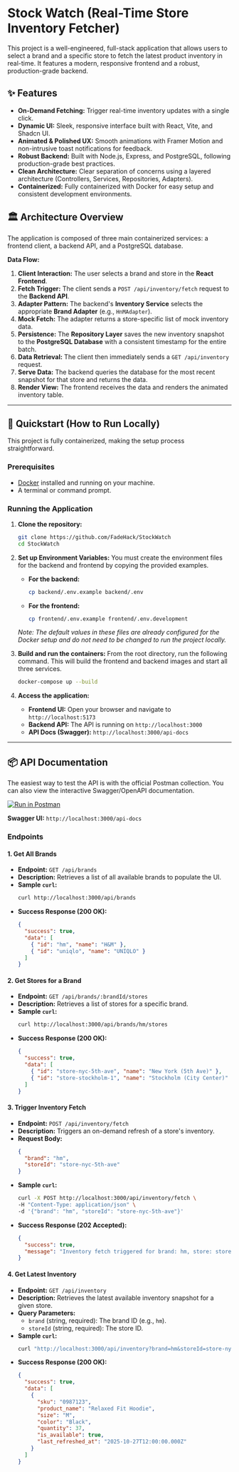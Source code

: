 # Stock Watch (Real-Time Store Inventory Fetcher)

This project is a well-engineered, full-stack application that allows users to select a brand and a specific store to fetch the latest product inventory in real-time. It features a modern, responsive frontend and a robust, production-grade backend.

## ✨ Features

-   **On-Demand Fetching:** Trigger real-time inventory updates with a single click.
-   **Dynamic UI:** Sleek, responsive interface built with React, Vite, and Shadcn UI.
-   **Animated & Polished UX:** Smooth animations with Framer Motion and non-intrusive toast notifications for feedback.
-   **Robust Backend:** Built with Node.js, Express, and PostgreSQL, following production-grade best practices.
-   **Clean Architecture:** Clear separation of concerns using a layered architecture (Controllers, Services, Repositories, Adapters).
-   **Containerized:** Fully containerized with Docker for easy setup and consistent development environments.

## 🏛️ Architecture Overview

The application is composed of three main containerized services: a frontend client, a backend API, and a PostgreSQL database.

**Data Flow:**

1.  **Client Interaction:** The user selects a brand and store in the **React Frontend**.
2.  **Fetch Trigger:** The client sends a `POST /api/inventory/fetch` request to the **Backend API**.
3.  **Adapter Pattern:** The backend's **Inventory Service** selects the appropriate **Brand Adapter** (e.g., `HnMAdapter`).
4.  **Mock Fetch:** The adapter returns a store-specific list of mock inventory data.
5.  **Persistence:** The **Repository Layer** saves the new inventory snapshot to the **PostgreSQL Database** with a consistent timestamp for the entire batch.
6.  **Data Retrieval:** The client then immediately sends a `GET /api/inventory` request.
7.  **Serve Data:** The backend queries the database for the most recent snapshot for that store and returns the data.
8.  **Render View:** The frontend receives the data and renders the animated inventory table.

---

## 🚀 Quickstart (How to Run Locally)

This project is fully containerized, making the setup process straightforward.

### Prerequisites

-   [Docker](https://www.docker.com/products/docker-desktop/) installed and running on your machine.
-   A terminal or command prompt.

### Running the Application

1.  **Clone the repository:**
    ```bash
    git clone https://github.com/FadeHack/StockWatch
    cd StockWatch
    ```

2.  **Set up Environment Variables:**
    You must create the environment files for the backend and frontend by copying the provided examples.

    -   **For the backend:**
        ```bash
        cp backend/.env.example backend/.env
        ```
    -   **For the frontend:**
        ```bash
        cp frontend/.env.example frontend/.env.development
        ```
    *Note: The default values in these files are already configured for the Docker setup and do not need to be changed to run the project locally.*

3.  **Build and run the containers:**
    From the root directory, run the following command. This will build the frontend and backend images and start all three services.
    ```bash
    docker-compose up --build
    ```

4.  **Access the application:**
    -   **Frontend UI:** Open your browser and navigate to `http://localhost:5173`
    -   **Backend API:** The API is running on `http://localhost:3000`
    -   **API Docs (Swagger):** `http://localhost:3000/api-docs`

---

## 📦 API Documentation

The easiest way to test the API is with the official Postman collection. You can also view the interactive Swagger/OpenAPI documentation.

[![Run in Postman](https://run.pstmn.io/button.svg)](https://www.postman.com/fadehack/workspace/coupon-management/collection/31394686-3703ca4c-48be-440f-9c01-9e1e54879966?action=share&creator=31394686)

**Swagger UI:** `http://localhost:3000/api-docs`

### Endpoints

#### 1. Get All Brands

-   **Endpoint:** `GET /api/brands`
-   **Description:** Retrieves a list of all available brands to populate the UI.
-   **Sample `curl`:**
    ```bash
    curl http://localhost:3000/api/brands
    ```
-   **Success Response (200 OK):**
    ```json
    {
      "success": true,
      "data": [
        { "id": "hm", "name": "H&M" },
        { "id": "uniqlo", "name": "UNIQLO" }
      ]
    }
    ```

#### 2. Get Stores for a Brand

-   **Endpoint:** `GET /api/brands/:brandId/stores`
-   **Description:** Retrieves a list of stores for a specific brand.
-   **Sample `curl`:**
    ```bash
    curl http://localhost:3000/api/brands/hm/stores
    ```
-   **Success Response (200 OK):**
    ```json
    {
      "success": true,
      "data": [
        { "id": "store-nyc-5th-ave", "name": "New York (5th Ave)" },
        { "id": "store-stockholm-1", "name": "Stockholm (City Center)" }
      ]
    }
    ```

#### 3. Trigger Inventory Fetch

-   **Endpoint:** `POST /api/inventory/fetch`
-   **Description:** Triggers an on-demand refresh of a store's inventory.
-   **Request Body:**
    ```json
    {
      "brand": "hm",
      "storeId": "store-nyc-5th-ave"
    }
    ```
-   **Sample `curl`:**
    ```bash
    curl -X POST http://localhost:3000/api/inventory/fetch \
    -H "Content-Type: application/json" \
    -d '{"brand": "hm", "storeId": "store-nyc-5th-ave"}'
    ```
-   **Success Response (202 Accepted):**
    ```json
    {
      "success": true,
      "message": "Inventory fetch triggered for brand: hm, store: store-nyc-5th-ave."
    }
    ```

#### 4. Get Latest Inventory

-   **Endpoint:** `GET /api/inventory`
-   **Description:** Retrieves the latest available inventory snapshot for a given store.
-   **Query Parameters:**
    -   `brand` (string, required): The brand ID (e.g., `hm`).
    -   `storeId` (string, required): The store ID.
-   **Sample `curl`:**
    ```bash
    curl "http://localhost:3000/api/inventory?brand=hm&storeId=store-nyc-5th-ave"
    ```
-   **Success Response (200 OK):**
    ```json
    {
      "success": true,
      "data": [
        {
          "sku": "0987123",
          "product_name": "Relaxed Fit Hoodie",
          "size": "M",
          "color": "Black",
          "quantity": 37,
          "is_available": true,
          "last_refreshed_at": "2025-10-27T12:00:00.000Z"
        }
      ]
    }
    ```